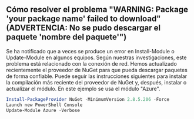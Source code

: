 ## Cómo resolver el problema "WARNING: Package 'your package name' failed to download" (ADVERTENCIA: No se pudo descargar el paquete 'nombre del paquete'")




Se ha notificado que a veces se produce un error en Install-Module o Update-Module en algunos equipos.
Según nuestras investigaciones, este problema está relacionado con la conexión de red.
Hemos actualizado recientemente el proveedor de NuGet para que pueda descargar paquetes de forma confiable.
Puede seguir las instrucciones siguientes para instalar la compilación más reciente del proveedor de NuGet y, después, instalar o actualizar el módulo.
En este ejemplo se usa el módulo "Azure".

```powershell
Install-PackageProvider NuGet -MinimumVersion 2.8.5.206 -Force
Launch new PowerShell Console
Update-Module Azure -Verbose
```


<!--HONumber=Aug16_HO3-->


